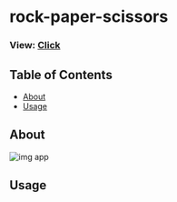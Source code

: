 # rock-paper-scissors

### View: [Click](https://vanilla-js-rock-paper-scissors.netlify.app/)

## Table of Contents

- [About](#about)
- [Usage](#usage)
  
## About <a name = "about"></a>

![img app](http://test-developer.ru/preview/rock-paper.png)

## Usage <a name = "usage"></a>
